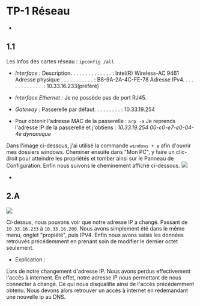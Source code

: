 # TP-1 Réseau 
-
## 1.1
Les infos des cartes réseau :
`ipconfig /all`
 - *Interface :*
   Description. . . . . . . . . . . . . . : Intel(R) Wireless-AC 9461
   Adresse physique . . . . . . . . . . . : B8-9A-2A-4C-FE-78
   Adresse IPv4. . . . . . . . . . . . . .: 10.33.16.233(préféré)
 - *Interface Ethernet :* 
    Je ne possède pas de port RJ45.
 - *Gateway :* 
    Passerelle par défaut. . . . . . . . . : 10.33.19.254

  - Pour obtenir l'adresse MAC de la passerelle :
    `arp -a`
Je reprends l'adresse IP de la passerelle et j'obtiens :
*10.33.19.254          00-c0-e7-e0-04-4e     dynamique*

Dans l'image ci-dessous, j'ai utilisé la commande `windows + e` afin d'ouvrir mes dossiers windows. Cheminer ensuite dans "Mon PC", y faire un clic-droit pour atteindre les propriétés et tomber ainsi sur le Panneau de Configuration. Enfin nous suivons le cheminement affiché ci-dessous.
![](https://i.imgur.com/z7BRR1y.png)

-

## 2.A

 ![](https://i.imgur.com/9apvEuZ.png)

Ci-dessus, nous pouvons voir que notre adresse IP a changé. Passant de `10.33.16.233` à `10.33.16.200`. 
Nous avons simplement été dans le même menu, onglet "propiété", puis IPV4. Enfin nous avons saisis les données retrouvés précédemment en prenant soin de modifier le dernier octet seulement.

- Explication :

Lors de notre changement d'adresse IP. Nous avons perdus effectivement l'accès à internent. En effet, notre adresse IP nous permettant de nous connecter à changé. Ce qui nous disqualifie ainsi de l'accès précédemment obtenu. Nous devons alors retrouver un accès à internet en redemandant une nouvelle ip au DNS. 

